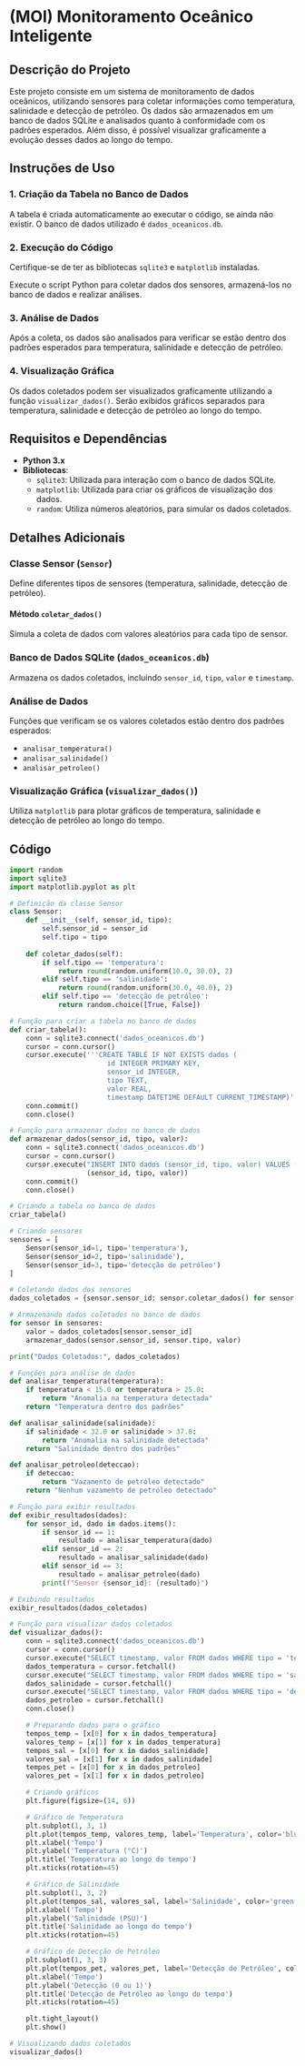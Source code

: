 # (MOI) Monitoramento Oceânico Inteligente

## Descrição do Projeto
Este projeto consiste em um sistema de monitoramento de dados oceânicos, utilizando sensores para coletar informações como temperatura, salinidade e detecção de petróleo. Os dados são armazenados em um banco de dados SQLite e analisados quanto à conformidade com os padrões esperados. Além disso, é possível visualizar graficamente a evolução desses dados ao longo do tempo.

## Instruções de Uso

### 1. Criação da Tabela no Banco de Dados
A tabela é criada automaticamente ao executar o código, se ainda não existir. O banco de dados utilizado é `dados_oceanicos.db`.

### 2. Execução do Código
Certifique-se de ter as bibliotecas `sqlite3` e `matplotlib` instaladas.

Execute o script Python para coletar dados dos sensores, armazená-los no banco de dados e realizar análises.

### 3. Análise de Dados
Após a coleta, os dados são analisados para verificar se estão dentro dos padrões esperados para temperatura, salinidade e detecção de petróleo.

### 4. Visualização Gráfica
Os dados coletados podem ser visualizados graficamente utilizando a função `visualizar_dados()`. Serão exibidos gráficos separados para temperatura, salinidade e detecção de petróleo ao longo do tempo.

## Requisitos e Dependências
- **Python 3.x**
- **Bibliotecas**:
  - `sqlite3`: Utilizada para interação com o banco de dados SQLite.
  - `matplotlib`: Utilizada para criar os gráficos de visualização dos dados.
  - `random`: Utiliza números aleatórios, para simular os dados coletados. 

## Detalhes Adicionais

### Classe Sensor (`Sensor`)
Define diferentes tipos de sensores (temperatura, salinidade, detecção de petróleo).

#### Método `coletar_dados()`
Simula a coleta de dados com valores aleatórios para cada tipo de sensor.

### Banco de Dados SQLite (`dados_oceanicos.db`)
Armazena os dados coletados, incluindo `sensor_id`, `tipo`, `valor` e `timestamp`.

### Análise de Dados
Funções que verificam se os valores coletados estão dentro dos padrões esperados:

- `analisar_temperatura()`
- `analisar_salinidade()`
- `analisar_petroleo()`

### Visualização Gráfica (`visualizar_dados()`)
Utiliza `matplotlib` para plotar gráficos de temperatura, salinidade e detecção de petróleo ao longo do tempo.

## Código

```python
import random
import sqlite3
import matplotlib.pyplot as plt

# Definição da classe Sensor
class Sensor:
    def __init__(self, sensor_id, tipo):
        self.sensor_id = sensor_id
        self.tipo = tipo
    
    def coletar_dados(self):
        if self.tipo == 'temperatura':
            return round(random.uniform(10.0, 30.0), 2)
        elif self.tipo == 'salinidade':
            return round(random.uniform(30.0, 40.0), 2)
        elif self.tipo == 'detecção de petróleo':
            return random.choice([True, False])

# Função para criar a tabela no banco de dados
def criar_tabela():
    conn = sqlite3.connect('dados_oceanicos.db')
    cursor = conn.cursor()
    cursor.execute('''CREATE TABLE IF NOT EXISTS dados (
                        id INTEGER PRIMARY KEY,
                        sensor_id INTEGER,
                        tipo TEXT,
                        valor REAL,
                        timestamp DATETIME DEFAULT CURRENT_TIMESTAMP)''')
    conn.commit()
    conn.close()

# Função para armazenar dados no banco de dados
def armazenar_dados(sensor_id, tipo, valor):
    conn = sqlite3.connect('dados_oceanicos.db')
    cursor = conn.cursor()
    cursor.execute("INSERT INTO dados (sensor_id, tipo, valor) VALUES (?, ?, ?)",
                   (sensor_id, tipo, valor))
    conn.commit()
    conn.close()

# Criando a tabela no banco de dados
criar_tabela()

# Criando sensores
sensores = [
    Sensor(sensor_id=1, tipo='temperatura'),
    Sensor(sensor_id=2, tipo='salinidade'),
    Sensor(sensor_id=3, tipo='detecção de petróleo')
]

# Coletando dados dos sensores
dados_coletados = {sensor.sensor_id: sensor.coletar_dados() for sensor in sensores}

# Armazenando dados coletados no banco de dados
for sensor in sensores:
    valor = dados_coletados[sensor.sensor_id]
    armazenar_dados(sensor.sensor_id, sensor.tipo, valor)

print("Dados Coletados:", dados_coletados)

# Funções para análise de dados
def analisar_temperatura(temperatura):
    if temperatura < 15.0 or temperatura > 25.0:
        return "Anomalia na temperatura detectada"
    return "Temperatura dentro dos padrões"

def analisar_salinidade(salinidade):
    if salinidade < 32.0 or salinidade > 37.0:
        return "Anomalia na salinidade detectada"
    return "Salinidade dentro dos padrões"

def analisar_petroleo(deteccao):
    if deteccao:
        return "Vazamento de petróleo detectado"
    return "Nenhum vazamento de petróleo detectado"

# Função para exibir resultados
def exibir_resultados(dados):
    for sensor_id, dado in dados.items():
        if sensor_id == 1:
            resultado = analisar_temperatura(dado)
        elif sensor_id == 2:
            resultado = analisar_salinidade(dado)
        elif sensor_id == 3:
            resultado = analisar_petroleo(dado)
        print(f"Sensor {sensor_id}: {resultado}")

# Exibindo resultados
exibir_resultados(dados_coletados)

# Função para visualizar dados coletados
def visualizar_dados():
    conn = sqlite3.connect('dados_oceanicos.db')
    cursor = conn.cursor()
    cursor.execute("SELECT timestamp, valor FROM dados WHERE tipo = 'temperatura'")
    dados_temperatura = cursor.fetchall()
    cursor.execute("SELECT timestamp, valor FROM dados WHERE tipo = 'salinidade'")
    dados_salinidade = cursor.fetchall()
    cursor.execute("SELECT timestamp, valor FROM dados WHERE tipo = 'detecção de petróleo'")
    dados_petroleo = cursor.fetchall()
    conn.close()

    # Preparando dados para o gráfico
    tempos_temp = [x[0] for x in dados_temperatura]
    valores_temp = [x[1] for x in dados_temperatura]
    tempos_sal = [x[0] for x in dados_salinidade]
    valores_sal = [x[1] for x in dados_salinidade]
    tempos_pet = [x[0] for x in dados_petroleo]
    valores_pet = [x[1] for x in dados_petroleo]

    # Criando gráficos
    plt.figure(figsize=(14, 6))

    # Gráfico de Temperatura
    plt.subplot(1, 3, 1)
    plt.plot(tempos_temp, valores_temp, label='Temperatura', color='blue')
    plt.xlabel('Tempo')
    plt.ylabel('Temperatura (°C)')
    plt.title('Temperatura ao longo do tempo')
    plt.xticks(rotation=45)

    # Gráfico de Salinidade
    plt.subplot(1, 3, 2)
    plt.plot(tempos_sal, valores_sal, label='Salinidade', color='green')
    plt.xlabel('Tempo')
    plt.ylabel('Salinidade (PSU)')
    plt.title('Salinidade ao longo do tempo')
    plt.xticks(rotation=45)

    # Gráfico de Detecção de Petróleo
    plt.subplot(1, 3, 3)
    plt.plot(tempos_pet, valores_pet, label='Detecção de Petróleo', color='red')
    plt.xlabel('Tempo')
    plt.ylabel('Detecção (0 ou 1)')
    plt.title('Detecção de Petróleo ao longo do tempo')
    plt.xticks(rotation=45)

    plt.tight_layout()
    plt.show()

# Visualizando dados coletados
visualizar_dados()

